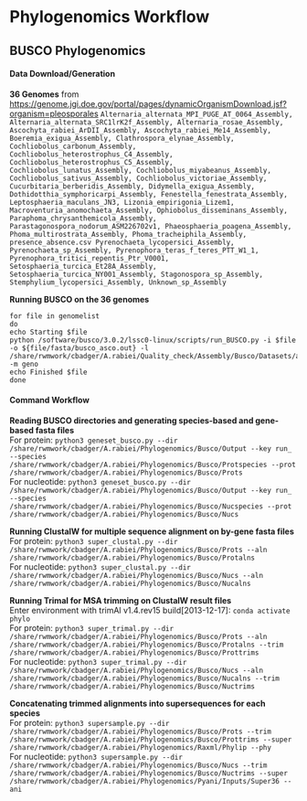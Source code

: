 # Phylogenomics Workflow
## BUSCO Phylogenomics 
#### Data Download/Generation
__36 Genomes__ from https://genome.jgi.doe.gov/portal/pages/dynamicOrganismDownload.jsf?organism=pleosporales 
`Alternaria_alternata_MPI_PUGE_AT_0064_Assembly,
Alternaria_alternata_SRC1lrK2f_Assembly,
Alternaria_rosae_Assembly,
Ascochyta_rabiei_ArDII_Assembly,
Ascochyta_rabiei_Me14_Assembly,
Boeremia_exigua_Assembly,
Clathrospora_elynae_Assembly,
Cochliobolus_carbonum_Assembly,
Cochliobolus_heterostrophus_C4_Assembly,
Cochliobolus_heterostrophus_C5_Assembly,
Cochliobolus_lunatus_Assembly,
Cochliobolus_miyabeanus_Assembly,
Cochliobolus_sativus_Assembly,
Cochliobolus_victoriae_Assembly,
Cucurbitaria_berberidis_Assembly,
Didymella_exigua_Assembly,
Dothidotthia_symphoricarpi_Assembly,
Fenestella_fenestrata_Assembly,
Leptosphaeria_maculans_JN3,
Lizonia_empirigonia_Lizem1,
Macroventuria_anomochaeta_Assembly,
Ophiobolus_disseminans_Assembly,
Paraphoma_chrysanthemicola_Assembly,
Parastagonospora_nodorum_ASM226702v1,
Phaeosphaeria_poagena_Assembly,
Phoma_multirostrata_Assembly,
Phoma_tracheiphila_Assembly,
presence_absence.csv
Pyrenochaeta_lycopersici_Assembly,
Pyrenochaeta_sp_Assembly,
Pyrenophora_teras_f_teres_PTT_W1_1,
Pyrenophora_tritici_repentis_Ptr_V0001,
Setosphaeria_turcica_Et28A_Assembly,
Setosphaeria_turcica_NY001_Assembly,
Stagonospora_sp_Assembly,
Stemphylium_lycopersici_Assembly,
Unknown_sp_Assembly`

__Running BUSCO on the 36 genomes__

    for file in genomelist  
    do  
    echo Starting $file  
    python /software/busco/3.0.2/lssc0-linux/scripts/run_BUSCO.py -i $file -o ${file/fasta/busco_asco.out} -l /share/rwmwork/cbadger/A.rabiei/Quality_check/Assembly/Busco/Datasets/ascomycota_odb9 -m geno
    echo Finished $file
    done

#### Command Workflow
__Reading BUSCO directories and generating species-based and gene-based fasta files__  
For protein: `python3 geneset_busco.py --dir /share/rwmwork/cbadger/A.rabiei/Phylogenomics/Busco/Output --key run_ --species /share/rwmwork/cbadger/A.rabiei/Phylogenomics/Busco/Protspecies --prot /share/rwmwork/cbadger/A.rabiei/Phylogenomics/Busco/Prots`  
For nucleotide: `python3 geneset_busco.py --dir /share/rwmwork/cbadger/A.rabiei/Phylogenomics/Busco/Output --key run_ --species /share/rwmwork/cbadger/A.rabiei/Phylogenomics/Busco/Nucspecies --prot /share/rwmwork/cbadger/A.rabiei/Phylogenomics/Busco/Nucs`

__Running ClustalW for multiple sequence alignment on by-gene fasta files__  
For protein: `python3 super_clustal.py --dir /share/rwmwork/cbadger/A.rabiei/Phylogenomics/Busco/Prots --aln /share/rwmwork/cbadger/A.rabiei/Phylogenomics/Busco/Protalns`  
For nucleotide: `python3 super_clustal.py --dir /share/rwmwork/cbadger/A.rabiei/Phylogenomics/Busco/Nucs --aln /share/rwmwork/cbadger/A.rabiei/Phylogenomics/Busco/Nucalns`

__Running Trimal for MSA trimming on ClustalW result files__  
Enter environment with trimAl v1.4.rev15 build[2013-12-17]: `conda activate phylo`  
For protein: `python3 super_trimal.py --dir /share/rwmwork/cbadger/A.rabiei/Phylogenomics/Busco/Prots --aln /share/rwmwork/cbadger/A.rabiei/Phylogenomics/Busco/Protalns --trim /share/rwmwork/cbadger/A.rabiei/Phylogenomics/Busco/Prottrims`  
For nucleotide: `python3 super_trimal.py --dir /share/rwmwork/cbadger/A.rabiei/Phylogenomics/Busco/Nucs --aln /share/rwmwork/cbadger/A.rabiei/Phylogenomics/Busco/Nucalns --trim /share/rwmwork/cbadger/A.rabiei/Phylogenomics/Busco/Nuctrims`

__Concatenating trimmed alignments into supersequences for each species__  
For protein: `python3 supersample.py --dir /share/rwmwork/cbadger/A.rabiei/Phylogenomics/Busco/Prots --trim /share/rwmwork/cbadger/A.rabiei/Phylogenomics/Busco/Prottrims --super /share/rwmwork/cbadger/A.rabiei/Phylogenomics/Raxml/Phylip --phy`  
For nucleotide: `python3 supersample.py --dir /share/rwmwork/cbadger/A.rabiei/Phylogenomics/Busco/Nucs --trim /share/rwmwork/cbadger/A.rabiei/Phylogenomics/Busco/Nuctrims --super /share/rwmwork/cbadger/A.rabiei/Phylogenomics/Pyani/Inputs/Super36 --ani`
